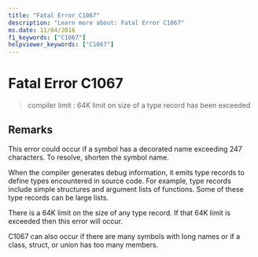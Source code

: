 ```yaml
---
title: "Fatal Error C1067"
description: "Learn more about: Fatal Error C1067"
ms.date: 11/04/2016
f1_keywords: ["C1067"]
helpviewer_keywords: ["C1067"]
---
```

# Fatal Error C1067

> compiler limit : 64K limit on size of a type record has been exceeded

## Remarks

This error could occur if a symbol has a decorated name exceeding 247 characters.  To resolve, shorten the symbol name.

When the compiler generates debug information, it emits type records to define types encountered in source code.  For example, type records include simple structures and argument lists of functions.  Some of these type records can be large lists.

There is a 64K limit on the size of any type record.  If that 64K limit is exceeded then this error will occur.

C1067 can also occur if there are many symbols with long names or if a class, struct, or union has too many members.
